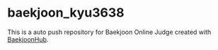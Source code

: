 # baekjoon_kyu3638
This is a auto push repository for Baekjoon Online Judge created with [BaekjoonHub](https://github.com/BaekjoonHub/BaekjoonHub).
